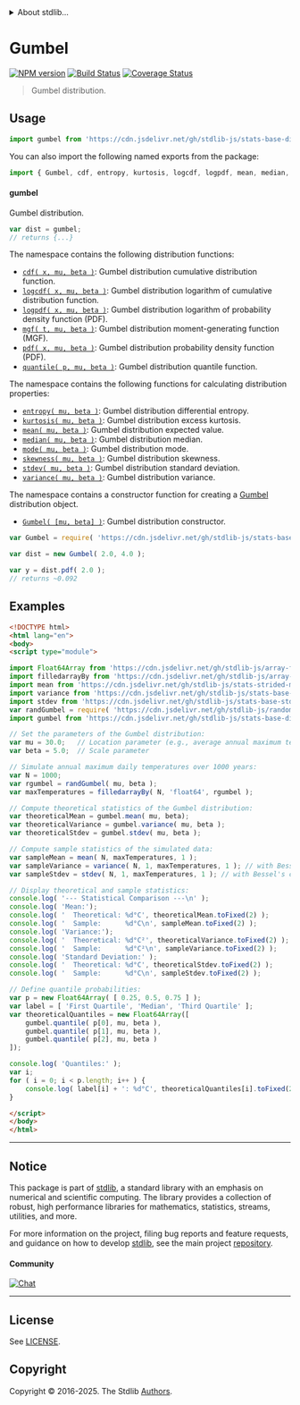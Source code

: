 <!--

@license Apache-2.0

Copyright (c) 2018 The Stdlib Authors.

Licensed under the Apache License, Version 2.0 (the "License");
you may not use this file except in compliance with the License.
You may obtain a copy of the License at

   http://www.apache.org/licenses/LICENSE-2.0

Unless required by applicable law or agreed to in writing, software
distributed under the License is distributed on an "AS IS" BASIS,
WITHOUT WARRANTIES OR CONDITIONS OF ANY KIND, either express or implied.
See the License for the specific language governing permissions and
limitations under the License.

-->


<details>
  <summary>
    About stdlib...
  </summary>
  <p>We believe in a future in which the web is a preferred environment for numerical computation. To help realize this future, we've built stdlib. stdlib is a standard library, with an emphasis on numerical and scientific computation, written in JavaScript (and C) for execution in browsers and in Node.js.</p>
  <p>The library is fully decomposable, being architected in such a way that you can swap out and mix and match APIs and functionality to cater to your exact preferences and use cases.</p>
  <p>When you use stdlib, you can be absolutely certain that you are using the most thorough, rigorous, well-written, studied, documented, tested, measured, and high-quality code out there.</p>
  <p>To join us in bringing numerical computing to the web, get started by checking us out on <a href="https://github.com/stdlib-js/stdlib">GitHub</a>, and please consider <a href="https://opencollective.com/stdlib">financially supporting stdlib</a>. We greatly appreciate your continued support!</p>
</details>

# Gumbel

[![NPM version][npm-image]][npm-url] [![Build Status][test-image]][test-url] [![Coverage Status][coverage-image]][coverage-url] <!-- [![dependencies][dependencies-image]][dependencies-url] -->

> Gumbel distribution.



<section class="usage">

## Usage

```javascript
import gumbel from 'https://cdn.jsdelivr.net/gh/stdlib-js/stats-base-dists-gumbel@esm/index.mjs';
```

You can also import the following named exports from the package:

```javascript
import { Gumbel, cdf, entropy, kurtosis, logcdf, logpdf, mean, median, mgf, mode, pdf, quantile, skewness, stdev, variance } from 'https://cdn.jsdelivr.net/gh/stdlib-js/stats-base-dists-gumbel@esm/index.mjs';
```

#### gumbel

Gumbel distribution.

```javascript
var dist = gumbel;
// returns {...}
```

The namespace contains the following distribution functions:

<!-- <toc pattern="*+(cdf|pdf|mgf|quantile)*"> -->

<div class="namespace-toc">

-   <span class="signature">[`cdf( x, mu, beta )`][@stdlib/stats/base/dists/gumbel/cdf]</span><span class="delimiter">: </span><span class="description">Gumbel distribution cumulative distribution function.</span>
-   <span class="signature">[`logcdf( x, mu, beta )`][@stdlib/stats/base/dists/gumbel/logcdf]</span><span class="delimiter">: </span><span class="description">Gumbel distribution logarithm of cumulative distribution function.</span>
-   <span class="signature">[`logpdf( x, mu, beta )`][@stdlib/stats/base/dists/gumbel/logpdf]</span><span class="delimiter">: </span><span class="description">Gumbel distribution logarithm of probability density function (PDF).</span>
-   <span class="signature">[`mgf( t, mu, beta )`][@stdlib/stats/base/dists/gumbel/mgf]</span><span class="delimiter">: </span><span class="description">Gumbel distribution moment-generating function (MGF).</span>
-   <span class="signature">[`pdf( x, mu, beta )`][@stdlib/stats/base/dists/gumbel/pdf]</span><span class="delimiter">: </span><span class="description">Gumbel distribution probability density function (PDF).</span>
-   <span class="signature">[`quantile( p, mu, beta )`][@stdlib/stats/base/dists/gumbel/quantile]</span><span class="delimiter">: </span><span class="description">Gumbel distribution quantile function.</span>

</div>

<!-- </toc> -->

The namespace contains the following functions for calculating distribution properties:

<!-- <toc pattern="*+(entropy|kurtosis|mean|median|mode|skewness|stdev|variance)*"> -->

<div class="namespace-toc">

-   <span class="signature">[`entropy( mu, beta )`][@stdlib/stats/base/dists/gumbel/entropy]</span><span class="delimiter">: </span><span class="description">Gumbel distribution differential entropy.</span>
-   <span class="signature">[`kurtosis( mu, beta )`][@stdlib/stats/base/dists/gumbel/kurtosis]</span><span class="delimiter">: </span><span class="description">Gumbel distribution excess kurtosis.</span>
-   <span class="signature">[`mean( mu, beta )`][@stdlib/stats/base/dists/gumbel/mean]</span><span class="delimiter">: </span><span class="description">Gumbel distribution expected value.</span>
-   <span class="signature">[`median( mu, beta )`][@stdlib/stats/base/dists/gumbel/median]</span><span class="delimiter">: </span><span class="description">Gumbel distribution median.</span>
-   <span class="signature">[`mode( mu, beta )`][@stdlib/stats/base/dists/gumbel/mode]</span><span class="delimiter">: </span><span class="description">Gumbel distribution mode.</span>
-   <span class="signature">[`skewness( mu, beta )`][@stdlib/stats/base/dists/gumbel/skewness]</span><span class="delimiter">: </span><span class="description">Gumbel distribution skewness.</span>
-   <span class="signature">[`stdev( mu, beta )`][@stdlib/stats/base/dists/gumbel/stdev]</span><span class="delimiter">: </span><span class="description">Gumbel distribution standard deviation.</span>
-   <span class="signature">[`variance( mu, beta )`][@stdlib/stats/base/dists/gumbel/variance]</span><span class="delimiter">: </span><span class="description">Gumbel distribution variance.</span>

</div>

<!-- </toc> -->

The namespace contains a constructor function for creating a [Gumbel][gumbel-distribution] distribution object.

<!-- <toc pattern="*ctor*"> -->

<div class="namespace-toc">

-   <span class="signature">[`Gumbel( [mu, beta] )`][@stdlib/stats/base/dists/gumbel/ctor]</span><span class="delimiter">: </span><span class="description">Gumbel distribution constructor.</span>

</div>

<!-- </toc> -->

```javascript
var Gumbel = require( 'https://cdn.jsdelivr.net/gh/stdlib-js/stats-base-dists-gumbel' ).Gumbel;

var dist = new Gumbel( 2.0, 4.0 );

var y = dist.pdf( 2.0 );
// returns ~0.092
```

</section>

<!-- /.usage -->

<section class="examples">

## Examples

<!-- TODO: better examples -->

<!-- eslint no-undef: "error" -->

```html
<!DOCTYPE html>
<html lang="en">
<body>
<script type="module">

import Float64Array from 'https://cdn.jsdelivr.net/gh/stdlib-js/array-float64@esm/index.mjs';
import filledarrayBy from 'https://cdn.jsdelivr.net/gh/stdlib-js/array-filled-by@esm/index.mjs';
import mean from 'https://cdn.jsdelivr.net/gh/stdlib-js/stats-strided-mean@esm/index.mjs';
import variance from 'https://cdn.jsdelivr.net/gh/stdlib-js/stats-base-variance@esm/index.mjs';
import stdev from 'https://cdn.jsdelivr.net/gh/stdlib-js/stats-base-stdev@esm/index.mjs';
var randGumbel = require( 'https://cdn.jsdelivr.net/gh/stdlib-js/random-base-gumbel' ).factory;
import gumbel from 'https://cdn.jsdelivr.net/gh/stdlib-js/stats-base-dists-gumbel@esm/index.mjs';

// Set the parameters of the Gumbel distribution:
var mu = 30.0;   // Location parameter (e.g., average annual maximum temperature in °C)
var beta = 5.0;  // Scale parameter

// Simulate annual maximum daily temperatures over 1000 years:
var N = 1000;
var rgumbel = randGumbel( mu, beta );
var maxTemperatures = filledarrayBy( N, 'float64', rgumbel );

// Compute theoretical statistics of the Gumbel distribution:
var theoreticalMean = gumbel.mean( mu, beta);
var theoreticalVariance = gumbel.variance( mu, beta );
var theoreticalStdev = gumbel.stdev( mu, beta );

// Compute sample statistics of the simulated data:
var sampleMean = mean( N, maxTemperatures, 1 );
var sampleVariance = variance( N, 1, maxTemperatures, 1 ); // with Bessel's correction
var sampleStdev = stdev( N, 1, maxTemperatures, 1 ); // with Bessel's correction

// Display theoretical and sample statistics:
console.log( '--- Statistical Comparison ---\n' );
console.log( 'Mean:');
console.log( '  Theoretical: %d°C', theoreticalMean.toFixed(2) );
console.log( '  Sample:      %d°C\n', sampleMean.toFixed(2) );
console.log( 'Variance:');
console.log( '  Theoretical: %d°C²', theoreticalVariance.toFixed(2) );
console.log( '  Sample:      %d°C²\n', sampleVariance.toFixed(2) );
console.log( 'Standard Deviation:' );
console.log( '  Theoretical: %d°C', theoreticalStdev.toFixed(2) );
console.log( '  Sample:      %d°C\n', sampleStdev.toFixed(2) );

// Define quantile probabilities:
var p = new Float64Array( [ 0.25, 0.5, 0.75 ] );
var label = [ 'First Quartile', 'Median', 'Third Quartile' ];
var theoreticalQuantiles = new Float64Array([
    gumbel.quantile( p[0], mu, beta ),
    gumbel.quantile( p[1], mu, beta ),
    gumbel.quantile( p[2], mu, beta )
]);

console.log( 'Quantiles:' );
var i;
for ( i = 0; i < p.length; i++ ) {
    console.log( label[i] + ': %d°C', theoreticalQuantiles[i].toFixed(2) );
}

</script>
</body>
</html>
```

</section>

<!-- /.examples -->

<!-- Section for related `stdlib` packages. Do not manually edit this section, as it is automatically populated. -->

<section class="related">

</section>

<!-- /.related -->

<!-- Section for all links. Make sure to keep an empty line after the `section` element and another before the `/section` close. -->


<section class="main-repo" >

* * *

## Notice

This package is part of [stdlib][stdlib], a standard library with an emphasis on numerical and scientific computing. The library provides a collection of robust, high performance libraries for mathematics, statistics, streams, utilities, and more.

For more information on the project, filing bug reports and feature requests, and guidance on how to develop [stdlib][stdlib], see the main project [repository][stdlib].

#### Community

[![Chat][chat-image]][chat-url]

---

## License

See [LICENSE][stdlib-license].


## Copyright

Copyright &copy; 2016-2025. The Stdlib [Authors][stdlib-authors].

</section>

<!-- /.stdlib -->

<!-- Section for all links. Make sure to keep an empty line after the `section` element and another before the `/section` close. -->

<section class="links">

[npm-image]: http://img.shields.io/npm/v/@stdlib/stats-base-dists-gumbel.svg
[npm-url]: https://npmjs.org/package/@stdlib/stats-base-dists-gumbel

[test-image]: https://github.com/stdlib-js/stats-base-dists-gumbel/actions/workflows/test.yml/badge.svg?branch=main
[test-url]: https://github.com/stdlib-js/stats-base-dists-gumbel/actions/workflows/test.yml?query=branch:main

[coverage-image]: https://img.shields.io/codecov/c/github/stdlib-js/stats-base-dists-gumbel/main.svg
[coverage-url]: https://codecov.io/github/stdlib-js/stats-base-dists-gumbel?branch=main

<!--

[dependencies-image]: https://img.shields.io/david/stdlib-js/stats-base-dists-gumbel.svg
[dependencies-url]: https://david-dm.org/stdlib-js/stats-base-dists-gumbel/main

-->

[chat-image]: https://img.shields.io/gitter/room/stdlib-js/stdlib.svg
[chat-url]: https://app.gitter.im/#/room/#stdlib-js_stdlib:gitter.im

[stdlib]: https://github.com/stdlib-js/stdlib

[stdlib-authors]: https://github.com/stdlib-js/stdlib/graphs/contributors

[umd]: https://github.com/umdjs/umd
[es-module]: https://developer.mozilla.org/en-US/docs/Web/JavaScript/Guide/Modules

[deno-url]: https://github.com/stdlib-js/stats-base-dists-gumbel/tree/deno
[deno-readme]: https://github.com/stdlib-js/stats-base-dists-gumbel/blob/deno/README.md
[umd-url]: https://github.com/stdlib-js/stats-base-dists-gumbel/tree/umd
[umd-readme]: https://github.com/stdlib-js/stats-base-dists-gumbel/blob/umd/README.md
[esm-url]: https://github.com/stdlib-js/stats-base-dists-gumbel/tree/esm
[esm-readme]: https://github.com/stdlib-js/stats-base-dists-gumbel/blob/esm/README.md
[branches-url]: https://github.com/stdlib-js/stats-base-dists-gumbel/blob/main/branches.md

[stdlib-license]: https://raw.githubusercontent.com/stdlib-js/stats-base-dists-gumbel/main/LICENSE

[gumbel-distribution]: https://en.wikipedia.org/wiki/Gumbel_distribution

<!-- <toc-links> -->

[@stdlib/stats/base/dists/gumbel/ctor]: https://github.com/stdlib-js/stats-base-dists-gumbel-ctor/tree/esm

[@stdlib/stats/base/dists/gumbel/entropy]: https://github.com/stdlib-js/stats-base-dists-gumbel-entropy/tree/esm

[@stdlib/stats/base/dists/gumbel/kurtosis]: https://github.com/stdlib-js/stats-base-dists-gumbel-kurtosis/tree/esm

[@stdlib/stats/base/dists/gumbel/mean]: https://github.com/stdlib-js/stats-base-dists-gumbel-mean/tree/esm

[@stdlib/stats/base/dists/gumbel/median]: https://github.com/stdlib-js/stats-base-dists-gumbel-median/tree/esm

[@stdlib/stats/base/dists/gumbel/mode]: https://github.com/stdlib-js/stats-base-dists-gumbel-mode/tree/esm

[@stdlib/stats/base/dists/gumbel/skewness]: https://github.com/stdlib-js/stats-base-dists-gumbel-skewness/tree/esm

[@stdlib/stats/base/dists/gumbel/stdev]: https://github.com/stdlib-js/stats-base-dists-gumbel-stdev/tree/esm

[@stdlib/stats/base/dists/gumbel/variance]: https://github.com/stdlib-js/stats-base-dists-gumbel-variance/tree/esm

[@stdlib/stats/base/dists/gumbel/cdf]: https://github.com/stdlib-js/stats-base-dists-gumbel-cdf/tree/esm

[@stdlib/stats/base/dists/gumbel/logcdf]: https://github.com/stdlib-js/stats-base-dists-gumbel-logcdf/tree/esm

[@stdlib/stats/base/dists/gumbel/logpdf]: https://github.com/stdlib-js/stats-base-dists-gumbel-logpdf/tree/esm

[@stdlib/stats/base/dists/gumbel/mgf]: https://github.com/stdlib-js/stats-base-dists-gumbel-mgf/tree/esm

[@stdlib/stats/base/dists/gumbel/pdf]: https://github.com/stdlib-js/stats-base-dists-gumbel-pdf/tree/esm

[@stdlib/stats/base/dists/gumbel/quantile]: https://github.com/stdlib-js/stats-base-dists-gumbel-quantile/tree/esm

<!-- </toc-links> -->

</section>

<!-- /.links -->
